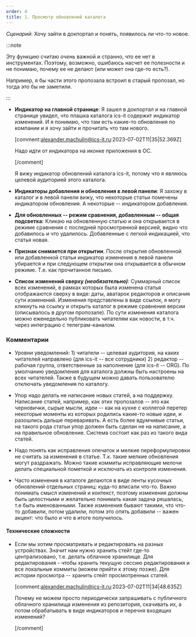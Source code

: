 ```yaml
---
order: 4
title: 1. Просмотр обновлений каталога
---
```


*Сценарий*: Хочу зайти в докпортал и понять, появилось ли что-то новое.

:::note 

Эту функцию считаю *очень* важной и странно, что ее нет в инструментах. Поэтому, возможно, ошибаюсь насчет ее полезности и не понимаю, почему ее не делают (или может она где-то есть?).

Например, я бы части этого пропозала встроил в старый пропозал, но тогда это бы не заметили.

:::

-  **Индикатор на главной странице**: Я зашел в докпортал и на главной странице увидел, что плашка каталога ics-it содержит индикатор изменений. И я понимаю, что там есть какие-то обновления по компании и я хочу зайти и прочитать что там нового.

   [comment:alexander.machulin@ics-it.ru:2023-07-02T11|35|52.369Z]

   Надо идти от индикатора на иконке приложения в ОС.

   [/comment]

   Я вижу индикатор обновлений каталога ics-it, потому что я являюсь целевой аудиторией этого каталога.

-  **Индикаторы добавления и обновления в левой панели**: Я захожу в каталог и в левой панели вижу, что некоторые статьи помечены индикатором обновления. А некоторые -- индикатором добавления.

-  **Для обновленных -- режим сравнения, добавленным -- общая подсветка:** Кликаю на обновленную статью и она открывается в режиме сравнения с последней просмотренной версией, видно что добавилось и что удалилось. Добавленные с легкой индикацией, что статья новая.

-  **Признак снимается при открытии**. После открытия обновленной или добавленной статьи индикатор изменения в левой панели убирается и при следующем открытии она открывается в обычном режиме. Т.е. как прочитанное письмо.

-  **Список изменений сверху *(необязательно)***: Суммарный список всех изменений, в рамках которых была изменена статья отображаются сверху в виде: даты, аватарок редакторов и описания сути изменений. Изменения представлены в виде ссылок, я могу кликнуть на ссылку и открыть каталог в режиме сравнения версии (описывалось в другом пропозале). По сути изменения каталога можно еженедельно публиковать читателям как новости, в т.ч. через интеграцию с телеграм-каналом.

### Комментарии

-  Уровни уведомлений: 1) читатели -- целевая аудитория, на каких читателей  направлено (для ics-it -- все сотрудники) 2) редактор -- рабочая группа, ответственные за наполнение (для ics-it -- ORG). По умолчанию уведомления для каталога должны быть настроены на всех читателей. Также в будущем можно давать пользователю отключать уведомления по каталогу.

-  Упор надо делать не написание новых статей, а на поддержку. Написание статей, например, как этих пропозалов -- это как черновички, сырые мысли, идеи -- как на кухне с коллегой перетер некоторые моменты из которых родились какие-то новые идеи, и разошлись дальше переваривать. А есть более вдумчивые статьи, на такого рода статьи упор должен быть сделан не на написание, а на правильное обновление. Система состоит как раз из такого вида статей.

-  Надо понять как исправления опечаток и мелкие переформулировки не считать за изменения в статье. Т.к. такие мелкие обновления могут раздражать. Можно такие коммиты исправляющие мелочи делать специальной пометкой и исключать из контроля изменения.

-  Часто изменения в каталоге делаются в виде ленты кусочных обновлений отдельных страниц:  куда-то вписали что-то. Важно понимать смысл изменений и контекст, поэтому изменения должны быть целостными и желательно понимать какая задача решалась, т.е быть именованными. Также изменения бывают такими, что что-то добавили, потом удалили, потом это опять добавили -- важен акцент: что было и что в итоге получилось.

#### Технические сложности

-  Если мы хотим просматривать и редактировать на разных устройствах. Значит нам нужно хранить стейт где-то централизовано, т.е. делать облачное хранилище. Для редактирования - чтобы хранить текущую сессию редактирования и все локальные коммиты (можем прийти к этому позже). Для истории просмотра -- хранить стейт просмотренных статей.

   [comment:alexander.machulin@ics-it.ru:2023-07-02T11|34|48.635Z]

   Почему не можем просто периодически запрашивать с публичного облачного хранилища изменения из репозитория, скачивать их, а потом обрабатывать в виде индикаторов и перечня входящих изменений?

   [/comment]